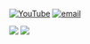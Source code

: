 [![YouTube](https://img.shields.io/badge/YouTube-%23FF0000.svg?logo=YouTube&logoColor=white)](https://youtube.com/@@five-minute-hacks) [![email](https://img.shields.io/badge/Email-D14836?logo=gmail&logoColor=white)](mailto:theleaker@dnmx.cc)

![](https://github-readme-stats.vercel.app/api?username=TheLeakHub&theme=dark&hide_border=true&include_all_commits=false&count_private=false)
![](https://github-readme-stats.vercel.app/api/top-langs/?username=TheLeakHub&theme=dark&hide_border=true&include_all_commits=false&count_private=false&layout=compact)

<!-- Proudly created with GPRM ( https://gprm.itsvg.in ) -->
